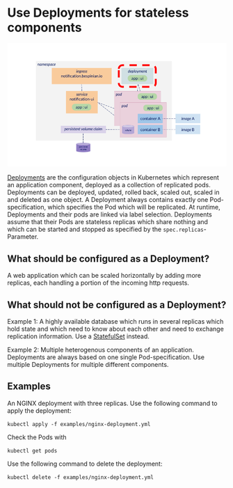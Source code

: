 # Use Deployments for stateless components

![Diagram of Kubernetes resources with deployment focused](img/deployment.png)

[Deployments](https://kubernetes.io/docs/concepts/workloads/controllers/deployment) are the configuration objects in Kubernetes which represent an application component, deployed as a collection of replicated pods. Deployments can be deployed, updated, rolled back, scaled out, scaled in and deleted as one object. A Deployment always contains exactly one Pod-specification, which specifies the Pod which will be replicated. At runtime, Deployments and their pods are linked via label selection. Deployments assume that their Pods are stateless replicas which share nothing and which can be started and stopped as specified by the `spec.replicas`-Parameter.

## What should be configured as a Deployment?

A web application which can be scaled horizontally by adding more replicas, each handling a portion of the incoming http requests.

## What should not be configured as a Deployment?

Example 1: A highly available database which runs in several replicas which hold state and which need to know about each other and need to exchange replication information. Use a [StatefulSet](../StatefulSets/README.md) instead.

Example 2: Multiple heterogenous components of an application. Deployments are always based on one single Pod-specification. Use multiple Deployments for multiple different components.

## Examples

An NGINX deployment with three replicas. Use the following command to apply the deployment:

```shell
kubectl apply -f examples/nginx-deployment.yml
```

Check the Pods with

```shell
kubectl get pods
```

Use the following command to delete the deployment:

```shell
kubectl delete -f examples/nginx-deployment.yml
```
